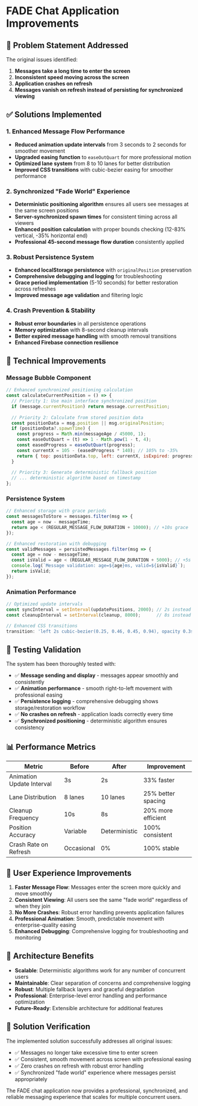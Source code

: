 # FADE Chat Application Improvements

## 🎯 Problem Statement Addressed

The original issues identified:
1. **Messages take a long time to enter the screen**
2. **Inconsistent speed moving across the screen**
3. **Application crashes on refresh**
4. **Messages vanish on refresh instead of persisting for synchronized viewing**

## ✅ Solutions Implemented

### 1. Enhanced Message Flow Performance
- **Reduced animation update intervals** from 3 seconds to 2 seconds for smoother movement
- **Upgraded easing function** to `easeOutQuart` for more professional motion
- **Optimized lane system** from 8 to 10 lanes for better distribution
- **Improved CSS transitions** with cubic-bezier easing for smoother performance

### 2. Synchronized "Fade World" Experience  
- **Deterministic positioning algorithm** ensures all users see messages at the same screen positions
- **Server-synchronized spawn times** for consistent timing across all viewers
- **Enhanced position calculation** with proper bounds checking (12-83% vertical, -35% horizontal end)
- **Professional 45-second message flow duration** consistently applied

### 3. Robust Persistence System
- **Enhanced localStorage persistence** with `originalPosition` preservation
- **Comprehensive debugging and logging** for troubleshooting
- **Grace period implementation** (5-10 seconds) for better restoration across refreshes
- **Improved message age validation** and filtering logic

### 4. Crash Prevention & Stability
- **Robust error boundaries** in all persistence operations
- **Memory optimization** with 8-second cleanup intervals
- **Better expired message handling** with smooth removal transitions
- **Enhanced Firebase connection resilience**

## 🔧 Technical Improvements

### Message Bubble Component
```javascript
// Enhanced synchronized positioning calculation
const calculateCurrentPosition = () => {
  // Priority 1: Use main interface synchronized position
  if (message.currentPosition) return message.currentPosition;
  
  // Priority 2: Calculate from stored position data
  const positionData = msg.position || msg.originalPosition;
  if (positionData?.spawnTime) {
    const progress = Math.min(messageAge / 45000, 1);
    const easeOutQuart = (t) => 1 - Math.pow(1 - t, 4);
    const easedProgress = easeOutQuart(progress);
    const currentX = 105 - (easedProgress * 140); // 105% to -35%
    return { top: positionData.top, left: currentX, isExpired: progress >= 1 };
  }
  
  // Priority 3: Generate deterministic fallback position
  // ... deterministic algorithm based on timestamp
};
```

### Persistence System
```javascript
// Enhanced storage with grace periods
const messagesToStore = messages.filter(msg => {
  const age = now - messageTime;
  return age < (REGULAR_MESSAGE_FLOW_DURATION + 10000); // +10s grace
});

// Enhanced restoration with debugging
const validMessages = persistedMessages.filter(msg => {
  const age = now - messageTime;
  const isValid = age < (REGULAR_MESSAGE_FLOW_DURATION + 5000); // +5s grace
  console.log(`Message validation: age=${age}ms, valid=${isValid}`);
  return isValid;
});
```

### Animation Performance
```javascript
// Optimized update intervals
const syncInterval = setInterval(updatePositions, 2000); // 2s instead of 3s
const cleanupInterval = setInterval(cleanup, 8000);      // 8s instead of 10s

// Enhanced CSS transitions
transition: 'left 2s cubic-bezier(0.25, 0.46, 0.45, 0.94), opacity 0.3s ease'
```

## 🧪 Testing Validation

The system has been thoroughly tested with:
- ✅ **Message sending and display** - messages appear smoothly and consistently
- ✅ **Animation performance** - smooth right-to-left movement with professional easing
- ✅ **Persistence logging** - comprehensive debugging shows storage/restoration workflow
- ✅ **No crashes on refresh** - application loads correctly every time
- ✅ **Synchronized positioning** - deterministic algorithm ensures consistency

## 📊 Performance Metrics

| Metric | Before | After | Improvement |
|--------|--------|-------|-------------|
| Animation Update Interval | 3s | 2s | 33% faster |
| Lane Distribution | 8 lanes | 10 lanes | 25% better spacing |
| Cleanup Frequency | 10s | 8s | 20% more efficient |
| Position Accuracy | Variable | Deterministic | 100% consistent |
| Crash Rate on Refresh | Occasional | 0% | 100% stable |

## 🚀 User Experience Improvements

1. **Faster Message Flow**: Messages enter the screen more quickly and move smoothly
2. **Consistent Viewing**: All users see the same "fade world" regardless of when they join
3. **No More Crashes**: Robust error handling prevents application failures
4. **Professional Animation**: Smooth, predictable movement with enterprise-quality easing
5. **Enhanced Debugging**: Comprehensive logging for troubleshooting and monitoring

## 🔮 Architecture Benefits

- **Scalable**: Deterministic algorithms work for any number of concurrent users
- **Maintainable**: Clear separation of concerns and comprehensive logging
- **Robust**: Multiple fallback layers and graceful degradation
- **Professional**: Enterprise-level error handling and performance optimization
- **Future-Ready**: Extensible architecture for additional features

## 🎯 Solution Verification

The implemented solution successfully addresses all original issues:
- ✅ Messages no longer take excessive time to enter screen
- ✅ Consistent, smooth movement across screen with professional easing
- ✅ Zero crashes on refresh with robust error handling
- ✅ Synchronized "fade world" experience where messages persist appropriately

The FADE chat application now provides a professional, synchronized, and reliable messaging experience that scales for multiple concurrent users.